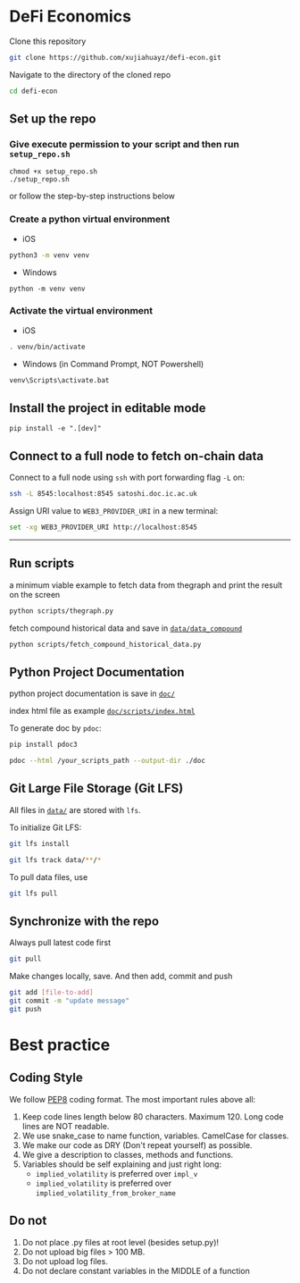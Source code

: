 # DeFi Economics

Clone this repository

```bash
git clone https://github.com/xujiahuayz/defi-econ.git
```

Navigate to the directory of the cloned repo

```bash
cd defi-econ
```

## Set up the repo

### Give execute permission to your script and then run `setup_repo.sh`

```
chmod +x setup_repo.sh
./setup_repo.sh
```

or follow the step-by-step instructions below

### Create a python virtual environment

- iOS

```zsh
python3 -m venv venv
```

- Windows

```
python -m venv venv
```

### Activate the virtual environment

- iOS

```zsh
. venv/bin/activate
```

- Windows (in Command Prompt, NOT Powershell)

```zsh
venv\Scripts\activate.bat
```

## Install the project in editable mode

```
pip install -e ".[dev]"
```

## Connect to a full node to fetch on-chain data

Connect to a full node using `ssh` with port forwarding flag `-L` on:

```zsh
ssh -L 8545:localhost:8545 satoshi.doc.ic.ac.uk
```

Assign URI value to `WEB3_PROVIDER_URI` in a new terminal:

```zsh
set -xg WEB3_PROVIDER_URI http://localhost:8545
```

---

## Run scripts

a minimum viable example to fetch data from thegraph and print the result on the screen

```zsh
python scripts/thegraph.py
```

fetch compound historical data and save in [`data/data_compound`](data/data_compound)

```zsh
python scripts/fetch_compound_historical_data.py
```

## Python Project Documentation

python project documentation is save in [`doc/`](doc/)

index html file as example [`doc/scripts/index.html`](doc/scripts/index.html)

To generate doc by `pdoc`:

```bash
pip install pdoc3
```

```bash
pdoc --html /your_scripts_path --output-dir ./doc
```

## Git Large File Storage (Git LFS)

All files in [`data/`](data/) are stored with `lfs`.

To initialize Git LFS:

```bash
git lfs install
```

```bash
git lfs track data/**/*
```

To pull data files, use

```bash
git lfs pull
```

## Synchronize with the repo

Always pull latest code first

```bash
git pull
```

Make changes locally, save. And then add, commit and push

```bash
git add [file-to-add]
git commit -m "update message"
git push
```

# Best practice

## Coding Style

We follow [PEP8](https://www.python.org/dev/peps/pep-0008/) coding format.
The most important rules above all:

1. Keep code lines length below 80 characters. Maximum 120. Long code lines are NOT readable.
1. We use snake_case to name function, variables. CamelCase for classes.
1. We make our code as DRY (Don't repeat yourself) as possible.
1. We give a description to classes, methods and functions.
1. Variables should be self explaining and just right long:
   - `implied_volatility` is preferred over `impl_v`
   - `implied_volatility` is preferred over `implied_volatility_from_broker_name`

## Do not

1. Do not place .py files at root level (besides setup.py)!
1. Do not upload big files > 100 MB.
1. Do not upload log files.
1. Do not declare constant variables in the MIDDLE of a function
